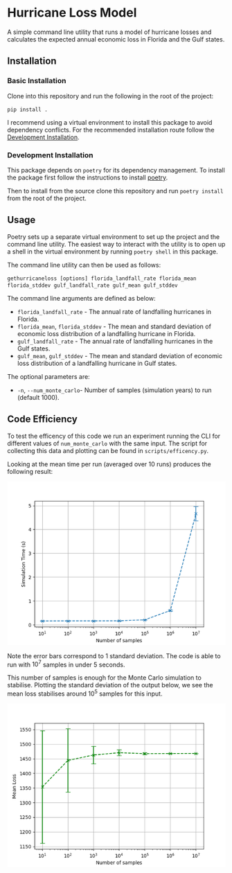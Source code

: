 # Hurricane Loss Model

A simple command line utility that runs a model of hurricane losses and
calculates the expected annual economic loss in Florida and the Gulf states.

## Installation

### Basic Installation

Clone into this repository and run the following in the root of the project:

```
pip install .
```

I recommend using a virtual environment to install this package to avoid
dependency conflicts. For the recommended installation route follow the
[Development Installation](###development-installation).

### Development Installation

This package depends on `poetry` for its dependency management.
To install the package first follow the instructions to install
[poetry](https://python-poetry.org/docs/).

Then to install from the source clone this repository and run `poetry install`
from the root of the project.

## Usage

Poetry sets up a separate virtual environment to set up the project and the
command line utility. The easiest way to interact with the utility is to open up
a shell in the virtual environment by running `poetry shell` in this package.

The command line utility can then be used as follows:

```
gethurricaneloss [options] florida_landfall_rate florida_mean florida_stddev gulf_landfall_rate gulf_mean gulf_stddev
```
The command line arguments are defined as below:

* `florida_landfall_rate` - The annual rate of landfalling hurricanes in Florida.
* `florida_mean`, `florida_stddev` - The mean and standard deviation of
  economic loss distribution of a landfalling hurricane in Florida.
* `gulf_landfall_rate` - The annual rate of landfalling hurricanes in the Gulf
  states.
* `gulf_mean`, `gulf_stddev` - The mean and standard deviation of economic loss
  distribution of a landfalling hurricane in Gulf states.

The optional parameters are:

* `-n`, `--num_monte_carlo`- Number of samples (simulation years) to run (default 1000).

## Code Efficiency

To test the efficency of this code we run an experiment running the CLI for
different values of `num_monte_carlo` with the same input. The script for
collecting this data and plotting can be found in `scripts/efficency.py`.

Looking at the mean time per run (averaged over 10 runs) produces the following
result:

![Time vs samples figure](assets/time_vs_samples.png)

Note the error bars correspond to 1 standard deviation. The code is able to run
with $10^7$ samples in under 5 seconds.

This number of samples is enough for the Monte Carlo simulation to stabilise.
Plotting the standard deviation of the output below, we see the mean loss
stabilises around $10^5$ samples for this input.

![Mean loss vs samples figure](assets/mean_loss_vs_samples.png)
